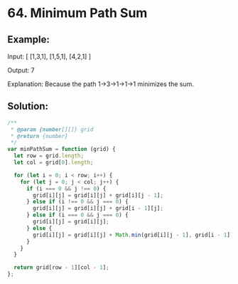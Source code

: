 # 64. Minimum Path Sum

## Example:

Input:
[
[1,3,1],
[1,5,1],
[4,2,1]
]

Output: 7

Explanation: Because the path 1→3→1→1→1 minimizes the sum.

## Solution:

```javascript
/**
 * @param {number[][]} grid
 * @return {number}
 */
var minPathSum = function (grid) {
  let row = grid.length;
  let col = grid[0].length;

  for (let i = 0; i < row; i++) {
    for (let j = 0; j < col; j++) {
      if (i === 0 && j !== 0) {
        grid[i][j] = grid[i][j] + grid[i][j - 1];
      } else if (i !== 0 && j === 0) {
        grid[i][j] = grid[i][j] + grid[i - 1][j];
      } else if (i === 0 && j === 0) {
        grid[i][j] = grid[i][j];
      } else {
        grid[i][j] = grid[i][j] + Math.min(grid[i][j - 1], grid[i - 1][j]);
      }
    }
  }

  return grid[row - 1][col - 1];
};
```
